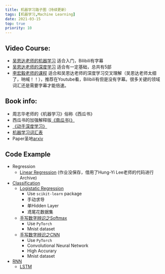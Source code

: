 ```yaml
---
title: 机器学习路子图（持续更新）
tags: [机器学习,Machine Learning]
date: 2021-03-15
top: true
priority: 10
---
```


## Video Course:
- [吴恩达老师的机器学习](https://www.bilibili.com/video/BV164411b7dx) 适合入门，Bilibili有字幕
- [吴恩达老师的深度学习](https://www.bilibili.com/video/BV164411m79z) 适合有一定基础，总共有5部
- [李宏毅老师的课程](https://speech.ee.ntu.edu.tw/~hylee/ml/2020-spring.html) 适合和吴恩达老师的深度学习交叉理解（吴恩达老师太细了，呐喊！！），推荐在Youtube看，Bilibili有但是没有字幕。很多关键的领域词汇还是需要字幕才能倍速。

## Book info:
- 周志华老师的《机器学习》俗称《西瓜书》
- 西瓜书的加强解释版[《南瓜书)》](https://datawhalechina.github.io/pumpkin-book/#/)
- [《动手深度学习》](http://tangshusen.me/Dive-into-DL-PyTorch/#/)
- [机器学习词汇表](https://jiqizhixin.github.io/AI-Terminology-page/)
- Paper圣地[arxiv](https://arxiv.org/)

## Code Example

* Regression
  * [Linear Regression](https://colab.research.google.com/drive/1RvxtAjy_vxaf-BKRdcRVDIKJPFgTldHY?usp=sharing) (作业没保存，借用了Hung-Yi Lee老师的代码进行Archive)
* [Classification](https://github.com/Jackjun724/ml_roadmap/tree/main/Classification)
  * [Logistatic Regression](https://github.com/Jackjun724/ml_roadmap/blob/main/Classification/logistic_regression.py)
     * Use `scikit-learn` package
     * 手动求导
     * 单Hidden Layer
     * 鸢尾花数据集
  * [手写数字辨识之Softmax](https://github.com/Jackjun724/ml_roadmap/blob/main/Classification/Softmax.ipynb)
     * Use `PyTorch`
     * Mnist dataset
  * [手写数字辨识之CNN](https://github.com/Jackjun724/ml_roadmap/blob/main/Classification/CNN.ipynb)
     * Use `PyTorch`
     * Convolutional Neural Network
     * High Accurary
     * Mnist dataset
* [RNN](https://github.com/Jackjun724/ml_roadmap/tree/main/RNN)
  * [LSTM](https://www.baidu.com)

